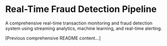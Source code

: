# Real-Time Fraud Detection Pipeline

A comprehensive real-time transaction monitoring and fraud detection system using streaming analytics, machine learning, and real-time alerting.

[Previous comprehensive README content...]